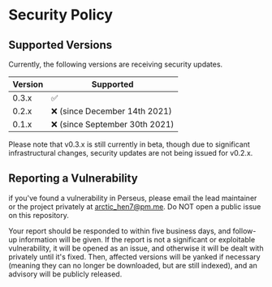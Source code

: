 # Security Policy

## Supported Versions

Currently, the following versions are receiving security updates.

| Version | Supported                                   |
| ------- | ------------------                          |
| 0.3.x   | :white_check_mark:                          |
| 0.2.x   | ❌ (since December 14th 2021)               |
| 0.1.x   | ❌ (since September 30th 2021)              |

Please note that v0.3.x is still currently in beta, though due to significant infrastructural changes, security updates are not being issued for v0.2.x.

## Reporting a Vulnerability

if you've found a vulnerability in Perseus, please email the lead maintainer or the project privately at [arctic_hen7@pm.me](mailto:arctic_hen7@pm.me). Do NOT open a public issue on this repository.

Your report should be responded to within five business days, and follow-up information will be given. If the report is not a significant or exploitable vulnerability, it will be opened as an issue, and otherwise it will be dealt with privately until it's fixed. Then, affected versions will be yanked if necessary (meaning they can no longer be downloaded, but are still indexed), and an advisory will be publicly released.
